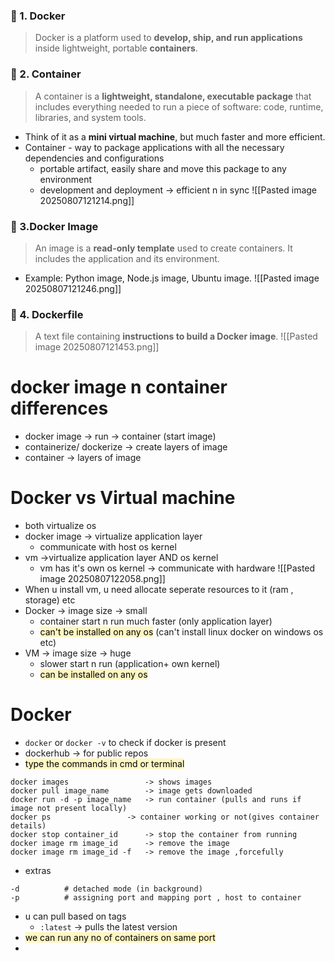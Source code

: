 ### 🔹 1. **Docker**

> Docker is a platform used to **develop, ship, and run applications** inside lightweight, portable **containers**.
### 🔹 2. **Container**

> A container is a **lightweight, standalone, executable package** that includes everything needed to run a piece of software: code, runtime, libraries, and system tools.

- Think of it as a **mini virtual machine**, but much faster and more efficient.
- Container - way to package applications with all the necessary dependencies and configurations
	- portable artifact, easily share and move this package to any environment
	- development and deployment -> efficient n in sync
![[Pasted image 20250807121214.png]]
### 🔹 3.Docker **Image**

> An image is a **read-only template** used to create containers. It includes the application and its environment.

- Example: Python image, Node.js image, Ubuntu image.
![[Pasted image 20250807121246.png]]
### 🔹 4. **Dockerfile**

> A text file containing **instructions to build a Docker image**.
![[Pasted image 20250807121453.png]]
# docker image n container differences
- docker image -> run -> container (start image)
- containerize/ dockerize -> create layers of image
- container -> layers of image
# Docker vs Virtual machine
- both virtualize os
- docker image -> virtualize application layer
	- communicate with host os kernel
- vm ->virtualize application layer AND os kernel  
	- vm has it's own os kernel -> communicate with hardware
![[Pasted image 20250807122058.png]]
- When u install vm, u need allocate seperate resources to it (ram , storage) etc
- Docker -> image size -> small
	- container start n run much faster (only application layer)
	- <mark style="background: #FFF3A3A6;">can't be installed on any os</mark> (can't install linux docker on windows os etc)
- VM -> image size -> huge
	- slower start n run (application+ own kernel)
	- <mark style="background: #FFF3A3A6;">can be installed on any os</mark>


# Docker
- `docker`  or `docker -v` to check if docker is present
- dockerhub -> for public repos
- <mark style="background: #FFF3A3A6;">type the commands in cmd or terminal</mark>
```docker
docker images                 -> shows images
docker pull image_name        -> image gets downloaded
docker run -d -p image_name   -> run container (pulls and runs if image not present locally)
docker ps                 -> container working or not(gives container details)
docker stop container_id      -> stop the container from running
docker image rm image_id      -> remove the image 
docker image rm image_id -f   -> remove the image ,forcefully
```
- extras
```
-d          # detached mode (in background)
-p          # assigning port and mapping port , host to container
```
- u can pull based on tags
	- `:latest` -> pulls the latest version
- <mark style="background: #FFF3A3A6;"> we can run any no of containers on same port</mark>
- 